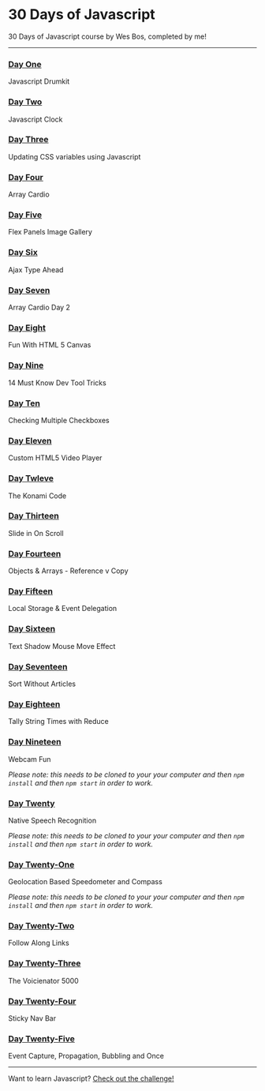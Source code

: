 # 30 Days of Javascript

30 Days of Javascript course by Wes Bos, completed by me!

---

### [Day One](http://morettiamye.github.io/thirtydaysofjs/01/)
Javascript Drumkit

### [Day Two](http://morettiamye.github.io/thirtydaysofjs/02/)
Javascript Clock

### [Day Three](http://morettiamye.github.io/thirtydaysofjs/03/)
Updating CSS variables using Javascript

### [Day Four](http://morettiamye.github.io/thirtydaysofjs/04/)
Array Cardio

### [Day Five](http://morettiamye.github.io/thirtydaysofjs/05/)
Flex Panels Image Gallery

### [Day Six](http://morettiamye.github.io/thirtydaysofjs/06/)
Ajax Type Ahead

### [Day Seven](http://morettiamye.github.io/thirtydaysofjs/07/)
Array Cardio Day 2

### [Day Eight](http://morettiamye.github.io/thirtydaysofjs/08/)
Fun With HTML 5 Canvas

### [Day Nine](http://morettiamye.github.io/thirtydaysofjs/09/)
14 Must Know Dev Tool Tricks

### [Day Ten](http://morettiamye.github.io/thirtydaysofjs/10/)
Checking Multiple Checkboxes

### [Day Eleven](http://morettiamye.github.io/thirtydaysofjs/11/)
Custom HTML5 Video Player

### [Day Twleve](http://morettiamye.github.io/thirtydaysofjs/12/)
The Konami Code

### [Day Thirteen](http://morettiamye.github.io/thirtydaysofjs/13/)
Slide in On Scroll

### [Day Fourteen](http://morettiamye.github.io/thirtydaysofjs/14/)
Objects & Arrays - Reference v Copy

### [Day Fifteen](http://morettiamye.github.io/thirtydaysofjs/15/)
Local Storage & Event Delegation

### [Day Sixteen](http://morettiamye.github.io/thirtydaysofjs/16/)
Text Shadow Mouse Move Effect

### [Day Seventeen](http://morettiamye.github.io/thirtydaysofjs/17/)
Sort Without Articles

### [Day Eighteen](http://morettiamye.github.io/thirtydaysofjs/18/)
Tally String Times with Reduce

### [Day Nineteen](http://morettiamye.github.io/thirtydaysofjs/19/)
Webcam Fun

_Please note: this needs to be cloned to your your computer and then  `npm install` and then `npm start` in order to work._

### [Day Twenty](http://morettiamye.github.io/thirtydaysofjs/20/)
Native Speech Recognition

_Please note: this needs to be cloned to your your computer and then  `npm install` and then `npm start` in order to work._

### [Day Twenty-One](http://morettiamye.github.io/thirtydaysofjs/21/)
Geolocation Based Speedometer and Compass

_Please note: this needs to be cloned to your your computer and then  `npm install` and then `npm start` in order to work._

### [Day Twenty-Two](http://morettiamye.github.io/thirtydaysofjs/22/)
Follow Along Links

### [Day Twenty-Three](http://morettiamye.github.io/thirtydaysofjs/23/)
The Voicienator 5000

### [Day Twenty-Four](http://morettiamye.github.io/thirtydaysofjs/24/)
Sticky Nav Bar

### [Day Twenty-Five](http://morettiamye.github.io/thirtydaysofjs/25/)
Event Capture, Propagation, Bubbling and Once

---
Want to learn Javascript?  [Check out the challenge!](https://javascript30.com/)


